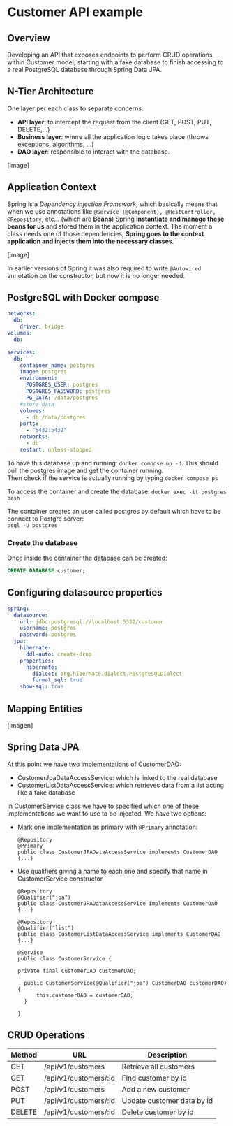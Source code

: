 # Customer API example

## Overview

Developing an API that exposes endpoints to perform CRUD operations within Customer model,
starting with a fake database to finish accessing to a real PostgreSQL database through Spring Data JPA.

## N-Tier Architecture

One layer per each class to separate concerns.

- **API layer**: to intercept the request from the client (GET, POST, PUT, DELETE,...)
- **Business layer**: where all the application logic takes place (throws exceptions, algorithms, ...)
- **DAO layer**: responsible to interact with the database.

[image]

## Application Context

Spring is a _Dependency injection Framework_, which basically means that when we use annotations
like `@Service (@Component), @RestController, @Repository`,
etc... (which are **Beans**) Spring **instantiate and manage these beans for us** and stored
them in the application context.
The moment a class needs one of those dependencies,
**Spring goes to the context application and injects them into the necessary classes**.

[image]

In earlier versions of Spring it was also required to write `@Autowired` annotation on the
constructor, but now it is no longer needed.

## PostgreSQL with Docker compose

```yaml
networks:
  db:
    driver: bridge
volumes:
  db:

services:
  db:
    container_name: postgres
    image: postgres
    environment:
      POSTGRES_USER: postgres
      POSTGRES_PASSWORD: postgres
      PG_DATA: /data/postgres
    #store data
    volumes:
      - db:/data/postgres
    ports:
      - "5432:5432"
    networks:
      - db
    restart: unless-stopped
```

To have this database up and running:
`
docker compose up -d
`. This should pull the postgres image and get the container running.  
Then check if the service is actually running by typing
`docker compose ps`

To access the container and create the database:
`docker exec -it postgres bash`

The container creates an user called postgres by default which
have to be connect to Postgre server:  
`psql -U postgres`

### Create the database

Once inside the container the database can be created:

```sql
CREATE DATABASE customer;
```

## Configuring datasource properties

```yml
spring:
  datasource:
    url: jdbc:postgresql://localhost:5332/customer
    username: postgres
    password: postgres
  jpa:
    hibernate:
      ddl-auto: create-drop
    properties:
      hibernate:
        dialect: org.hibernate.dialect.PostgreSQLDialect
        format_sql: true
    show-sql: true
```

## Mapping Entities

[imagen]

## Spring Data JPA

At this point we have two implementations of CustomerDAO:

- CustomerJpaDataAccessService: which is linked to the real database
- CustomerListDataAccessService: which retrieves data from a list acting like a fake database

In CustomerService class we have to specified which one of these implementations we want to
use to be injected. We have two options:

- Mark one implementation as primary with `@Primary` annotation:
  ```
  @Repository
  @Primary
  public class CustomerJPADataAccessService implements CustomerDAO {...}
  ```
- Use qualifiers giving a name to each one and specify that name in CustomerService constructor
  ```
  @Repository
  @Qualifier("jpa")
  public class CustomerJPADataAccessService implements CustomerDAO {...}
  ```

  ```
  @Repository
  @Qualifier("list")
  public class CustomerListDataAccessService implements CustomerDAO {...}
  ```

  ```
  @Service
  public class CustomerService {
  
  private final CustomerDAO customerDAO;

    public CustomerService(@Qualifier("jpa") CustomerDAO customerDAO) {
        this.customerDAO = customerDAO;
    }
  
  }
  ```

## CRUD Operations

| Method | URL                   | Description                |
|--------|-----------------------|----------------------------|
| GET    | /api/v1/customers     | Retrieve all customers     |
| GET    | /api/v1/customers/:id | Find customer by id        |
| POST   | /api/v1/customers     | Add a new customer         |
| PUT    | /api/v1/customers/:id | Update customer data by id |
| DELETE | /api/v1/customers/:id | Delete customer by id      |
